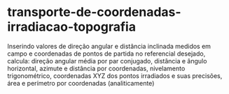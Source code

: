 # transporte-de-coordenadas-irradiacao-topografia
Inserindo valores de direção angular e distância inclinada medidos em campo e coordenadas de pontos de partida no referencial desejado, calcula: direção angular média por par conjugado, distância e ângulo horizontal, azimute e distância por coordenadas, nivelamento trigonométrico, coordenadas XYZ dos pontos irradiados e suas precisões, área e perímetro por coordenadas (analiticamente)
